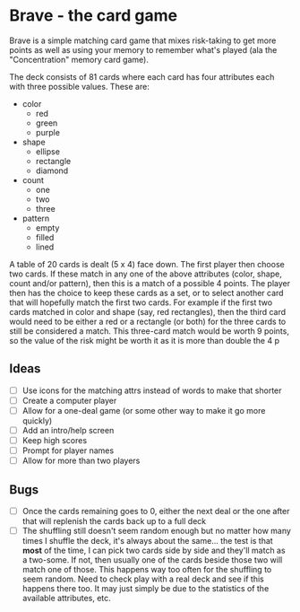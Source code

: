 # Brave - the card game
Brave is a simple matching card game that mixes risk-taking to get more points as well as using your memory to remember what's played (ala the "Concentration" memory card game).

The deck consists of 81 cards where each card has four attributes each with  three possible values. These are:

 - color
     - red
     - green
     - purple
 - shape
	 - ellipse
	 - rectangle
	 - diamond
 - count
	 - one
	 - two
	 - three
 - pattern
	 - empty
	 - filled
	 - lined

A table of 20 cards is dealt (5 x 4) face down. The first player then choose two cards. If these match in any one of the above attributes (color, shape, count and/or pattern), then this is a match of a possible 4 points. The player then has the choice to keep these cards as a set, or to select another card that will hopefully match the first two cards. For example if the first two cards matched in color and shape (say, red rectangles), then the third card would need to be either a red or a rectangle (or both) for the three cards to still be considered a match. This three-card match would be worth 9 points, so the value of the risk might be worth it as it is more than double the 4 p
 

## Ideas
 - [ ] Use icons for the matching attrs instead of words to make that shorter
 - [ ] Create a computer player
 - [ ] Allow for a one-deal game (or some other way to make it go more quickly)
 - [ ] Add an intro/help screen
 - [ ] Keep high scores
 - [ ] Prompt for player names
 - [ ] Allow for more than two players

## Bugs
 - [ ] Once the cards remaining goes to 0, either the next deal or the one after that will replenish the cards back up to a full deck
 - [ ] The shuffling still doesn't seem random enough but no matter how many times I shuffle the deck, it's always about the same... the test is that **most** of the time, I can pick two cards side by side and they'll match as a two-some.  If not, then usually one of the cards beside those two will match one of those. This happens way too often for the shuffling to seem random. Need to check play with a real deck and see if this happens there too. It may just simply be due to the statistics of the available attributes, etc.
<!--stackedit_data:
eyJoaXN0b3J5IjpbMzM5MDA5NDEsLTE5MzM3NzE3MDFdfQ==
-->